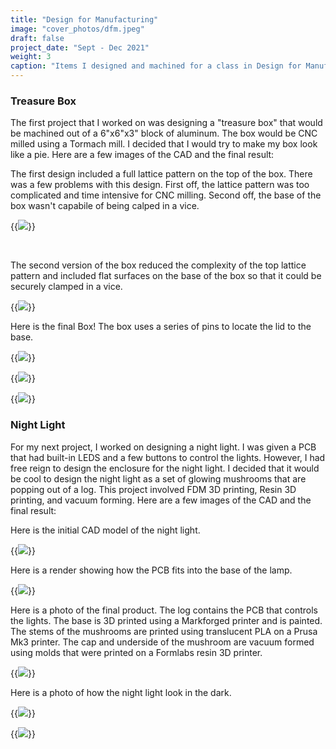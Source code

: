 ```yaml
---
title: "Design for Manufacturing"
image: "cover_photos/dfm.jpeg"
draft: false
project_date: "Sept - Dec 2021"
weight: 3
caption: "Items I designed and machined for a class in Design for Manufacturing"
---
```


### Treasure Box

The first project that I worked on was designing a "treasure box" that would be machined out of a 6"x6"x3" block of aluminum. The box would be CNC milled using a Tormach mill. I decided that I would try to make my box look like a pie. Here are a few images of the CAD and the final result:

The first design included a full lattice pattern on the top of the box. There was a few problems with this design. First off, the lattice pattern was too complicated and time intensive for CNC milling. Second off, the base of the box wasn't capabile of being calped in a vice. 

{{<img src="dfm/box_DS1.JPG" size="700x">}}

<br />

The second version of the box reduced the complexity of the top lattice pattern and included flat surfaces on the base of the box so that it could be securely clamped in a vice. 



{{<img src="dfm/box_DS2.JPG" size="700x">}}
<br/>

Here is the final Box! The box uses a series of pins to locate the lid to the base. 

{{<img src="dfm/box_1.JPG" size="700x">}}
<br/>


{{<img src="dfm/box_2.JPG" size="700x">}}
<br/>


{{<img src="dfm/box_3.JPG" size="700x">}}
<br/>


### Night Light

For my next project, I worked on designing a night light. I was given a PCB that had built-in LEDS and a few buttons to control the lights. However, I had free reign to design the enclosure for the night light. I decided that it would be cool to design the night light as a set of glowing mushrooms that are popping out of a log. This project involved FDM 3D printing, Resin 3D printing, and vacuum forming. Here are a few images of the CAD and the final result:

Here is the initial CAD model of the night light. 

{{<img src="dfm/light_1.JPG" size="700x">}}
<br/>

Here is a render showing how the PCB fits into the base of the lamp.


{{<img src="dfm/light_2.JPG" size="700x">}}
<br/>

Here is a photo of the final product. The log contains the PCB that controls the lights. The base is 3D printed using a Markforged printer and is painted. The stems of the mushrooms are printed using translucent PLA on a Prusa Mk3 printer. The cap and underside of the mushroom are vacuum formed using molds that were printed on a Formlabs resin 3D printer.


{{<img src="dfm/light_3.JPG" size="700x">}}
<br/>

Here is a photo of how the night light look in the dark.

{{<img src="dfm/light_4.JPG" size="700x">}}
<br/>

{{<img src="dfm/light_5.JPG" size="700x">}}
